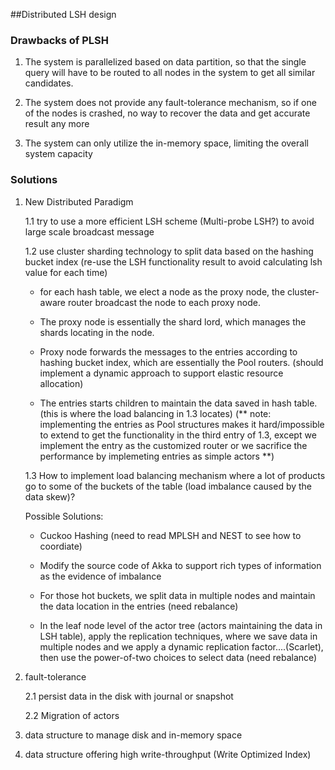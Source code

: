##Distributed LSH design 

### Drawbacks of PLSH ###

1. The system is parallelized based on data partition, so that the single query will have to be routed to all nodes in the system to get all similar candidates.

2. The system does not provide any fault-tolerance mechanism, so if one of the nodes is crashed, no way to recover the data and get accurate result any more

3. The system can only utilize the in-memory space, limiting the overall system capacity 

### Solutions ###

1. New Distributed Paradigm 

   1.1 try to use a more efficient LSH scheme (Multi-probe LSH?) to avoid large scale broadcast message
   
   1.2 use cluster sharding technology to split data based on the hashing bucket index (re-use the LSH functionality result to avoid calculating lsh value for each time) 
   
     * for each hash table, we elect a node as the proxy node, the cluster-aware router broadcast the node to each proxy node.
       
     * The proxy node is essentially the shard lord, which manages the shards locating in the node. 
       
     * Proxy node forwards the messages to the entries according to hashing bucket index, which are essentially the Pool routers. (should implement a dynamic approach to support elastic resource allocation) 
                   
     * The entries starts children to maintain the data saved in hash table. (this is where the load balancing in 1.3 locates) (** note: implementing the entries as Pool structures makes it hard/impossible to extend to get the functionality in the third entry of 1.3, except we implement the entry as the customized router or we sacrifice the performance by implemeting entries as simple actors  **)
   
   1.3 How to implement load balancing mechanism where a lot of products go to some of the buckets of the table (load imbalance caused by the data skew)?
   
	  Possible Solutions:
       		   
      * Cuckoo Hashing (need to read MPLSH and NEST to see how to coordiate)
       
      * Modify the source code of Akka to support rich types of information as the evidence of imbalance
       
      * For those hot buckets, we split data in multiple nodes and maintain the data location in the entries (need rebalance)
      
      * In the leaf node level of the actor tree (actors maintaining the data in LSH table), apply the replication techniques, where we save data in multiple nodes and we apply a dynamic replication factor....(Scarlet), then use the power-of-two choices to select data (need rebalance)
      
2. fault-tolerance

   2.1 persist data in the disk with journal or snapshot 

   2.2 Migration of actors  

3. data structure to manage disk and in-memory space

4. data structure offering high write-throughput (Write Optimized Index)













